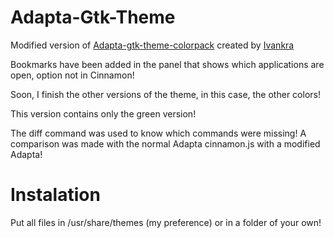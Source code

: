 # Adapta-Gtk-Theme

Modified version of <a href="https://github.com/ivankra/adapta-gtk-theme-colorpack">Adapta-gtk-theme-colorpack</a> created by <a href="https://github.com/ivankra">Ivankra</a> 

Bookmarks have been added in the panel that shows which applications are open, option not in Cinnamon!

Soon, I finish the other versions of the theme, in this case, the other colors!

This version contains only the green version!

The diff command was used to know which commands were missing! A comparison was made with the normal Adapta cinnamon.js with a modified Adapta!

# Instalation

Put all files in /usr/share/themes (my preference) or in a folder of your own!
